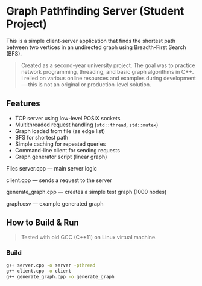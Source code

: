# Graph Pathfinding Server (Student Project)

This is a simple client-server application that finds the shortest path between two vertices in an undirected graph using Breadth-First Search (BFS).

> Created as a second-year university project. The goal was to practice network programming, threading, and basic graph algorithms in C++.  
> I relied on various online resources and examples during development — this is not an original or production-level solution.

## Features

- TCP server using low-level POSIX sockets
- Multithreaded request handling (`std::thread`, `std::mutex`)
- Graph loaded from file (as edge list)
- BFS for shortest path
- Simple caching for repeated queries
- Command-line client for sending requests
- Graph generator script (linear graph)


Files
server.cpp — main server logic

client.cpp — sends a request to the server

generate_graph.cpp — creates a simple test graph (1000 nodes)

graph.csv — example generated graph



## How to Build & Run

> Tested with old GCC (C++11) on Linux virtual machine.

### Build

```bash
g++ server.cpp -o server -pthread
g++ client.cpp -o client
g++ generate_graph.cpp -o generate_graph
